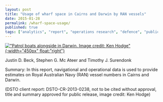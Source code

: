 ```yaml
---
layout: post
title: "Usage of wharf space in Cairns and Darwin by RAN vessels"
date: 2015-01-28
permalink: /wharf-space-usage/
published: true
tags: ["analytics", "report", "operations research", "defence", "publication", ]
---
```

[!["Patrol boats alongside in Darwin. Image credit: Ken Hodge"](https://upload.wikimedia.org/wikipedia/commons/6/6d/Darwin%27s_Stokes_Hill_Wharf_January_2010.jpg "Patrol boats alongside in Darwin. Image credit: Ken Hodge"){:width="450px" float:"right"}](https://commons.wikimedia.org/wiki/File:Darwin's_Stokes_Hill_Wharf_January_2010.jpg)

Justin D. Beck, Stephen G. Mc Ateer and Timothy J. Surendonk

Summary: In this report, navigational and operational data is used to provide estimates on Royal Australian Navy (RAN) vessel numbers in Cairns and Darwin.

(DSTO client report: DSTO-CR-2013-0238, not to be cited without approval, title and summary approved for public release, image credit: Ken Hodge)
